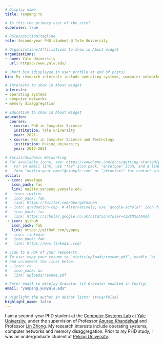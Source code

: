 ```yaml
---
# Display name
title: Yanpeng Yu

# Is this the primary user of the site?
superuser: true

# Role/position/tagline
role: Second-year PHD student @ Yale University

# Organizations/Affiliations to show in About widget
organizations:
- name: Yale University
  url: https://www.yale.edu/

# Short bio (displayed in user profile at end of posts)
bio: My research interests include operating systems, computer networks and memory disaggregation.

# Interests to show in About widget
interests:
- operating systems
- computer networks
- memory disaggregation

# Education to show in About widget
education:
  courses:
  - course: PhD in Computer Science
    institution: Yale University
    year: 2021-
  - course: BSc in Computer Science and Technology
    institution: Peking University
    year: 2017-2021

# Social/Academic Networking
# For available icons, see: https://wowchemy.com/docs/getting-started/page-builder/#icons
#   For an email link, use "fas" icon pack, "envelope" icon, and a link in the
#   form "mailto:your-email@example.com" or "/#contact" for contact widget.
social:
 - icon: envelope
   icon_pack: fas
   link: mailto:yanpeng.yu@yale.edu
# - icon: twitter
#   icon_pack: fab
#   link: https://twitter.com/GeorgeCushen
# - icon: graduation-cap  # Alternatively, use `google-scholar` icon from `ai` icon pack
#   icon_pack: fas
#   link: https://scholar.google.co.uk/citations?user=sIwtMXoAAAAJ
 - icon: github
   icon_pack: fab
   link: https://github.com/yyppyy
# - icon: linkedin
#   icon_pack: fab
#   link: https://www.linkedin.com/

# Link to a PDF of your resume/CV.
# To use: copy your resume to `static/uploads/resume.pdf`, enable `ai` icons in `params.toml`, 
# and uncomment the lines below.
# - icon: cv
#   icon_pack: ai
#   link: uploads/resume.pdf

# Enter email to display Gravatar (if Gravatar enabled in Config)
email: "yanpeng.yu@yale.edu"

# Highlight the author in author lists? (true/false)
highlight_name: false
---
```

I am a second-year PhD student at the [Computer Systems Lab](https://csl.yale.edu/) at [Yale University](https://www.yale.edu/), under the supervision of Professor [Anurag Khandelwal](http://anuragkhandelwal.com/) and Professor [Lin Zhong](http://www.linzhong.org/). My research interests include operating systems, computer networks and memory disaggregation. Prior to my PHD study, I was an undergraduate student at [Peking University](https://english.pku.edu.cn).
